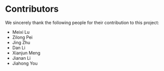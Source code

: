 
# Contributors

We sincerely thank the following people for their contribution to this project:

- Meixi Lu
- Zilong Pei
- Jing Zhu
- Dan Li
- Xianjun Meng
- Jianan Li
- Jiahong You